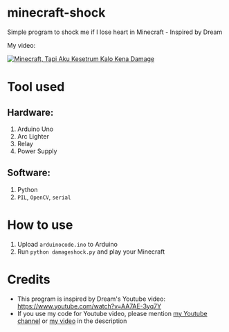 # minecraft-shock
Simple program to shock me if I lose heart in Minecraft - Inspired by Dream

My video:
<div>
  <a href="https://www.youtube.com/watch?v=oXVy4WIzHVY"><img src="https://img.youtube.com/vi/oXVy4WIzHVY/0.jpg" alt="Minecraft, Tapi Aku Kesetrum Kalo Kena Damage"></a>
</div>

# Tool used
## Hardware:
1. Arduino Uno
2. Arc Lighter
3. Relay
4. Power Supply

## Software:
1. Python
2. `PIL`, `OpenCV`, `serial`

# How to use
1. Upload `arduinocode.ino` to Arduino
2. Run `python damageshock.py` and play your Minecraft

# Credits
- This program is inspired by Dream's Youtube video: https://www.youtube.com/watch?v=AA7AE-3yq7Y
- If you use my code for Youtube video, please mention [my Youtube channel](https://www.youtube.com/c/FajrulFx) or [my video](https://www.youtube.com/watch?v=oXVy4WIzHVY) in the description
